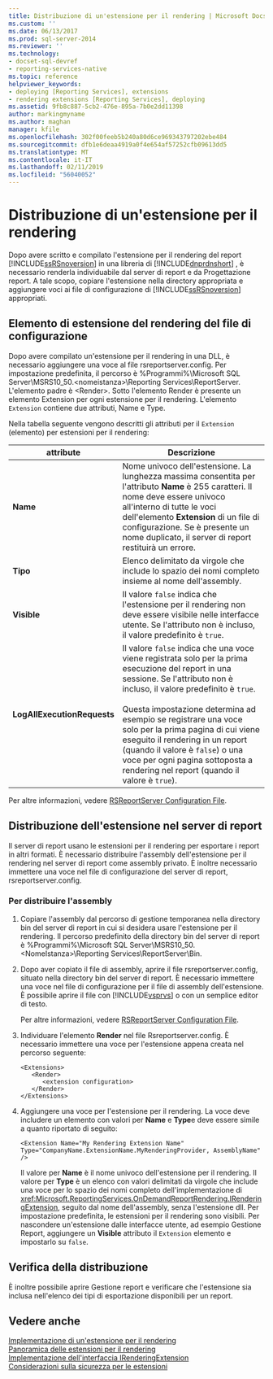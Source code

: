 ```yaml
---
title: Distribuzione di un'estensione per il rendering | Microsoft Docs
ms.custom: ''
ms.date: 06/13/2017
ms.prod: sql-server-2014
ms.reviewer: ''
ms.technology:
- docset-sql-devref
- reporting-services-native
ms.topic: reference
helpviewer_keywords:
- deploying [Reporting Services], extensions
- rendering extensions [Reporting Services], deploying
ms.assetid: 9fb8c887-5cb2-476e-895a-7b0e2dd11398
author: markingmyname
ms.author: maghan
manager: kfile
ms.openlocfilehash: 302f00feeb5b240a80d6ce969343797202ebe484
ms.sourcegitcommit: dfb1e6deaa4919a0f4e654af57252cfb09613dd5
ms.translationtype: MT
ms.contentlocale: it-IT
ms.lasthandoff: 02/11/2019
ms.locfileid: "56040052"
---
```

# <a name="deploying-a-rendering-extension"></a>Distribuzione di un'estensione per il rendering
  Dopo avere scritto e compilato l'estensione per il rendering del report [!INCLUDE[ssRSnoversion](../../../includes/ssrsnoversion-md.md)] in una libreria di [!INCLUDE[dnprdnshort](../../../includes/dnprdnshort-md.md)] , è necessario renderla individuabile dal server di report e da Progettazione report. A tale scopo, copiare l'estensione nella directory appropriata e aggiungere voci ai file di configurazione di [!INCLUDE[ssRSnoversion](../../../includes/ssrsnoversion-md.md)] appropriati.  
  
## <a name="configuration-file-rendering-extension-element"></a>Elemento di estensione del rendering del file di configurazione  
 Dopo avere compilato un'estensione per il rendering in una DLL, è necessario aggiungere una voce al file rsreportserver.config. Per impostazione predefinita, il percorso è %Programmi%\Microsoft SQL Server\MSRS10_50.\<nomeistanza>\Reporting Services\ReportServer. L'elemento padre è \<Render>. Sotto l'elemento Render è presente un elemento Extension per ogni estensione per il rendering. L'elemento `Extension` contiene due attributi, Name e Type.  
  
 Nella tabella seguente vengono descritti gli attributi per il `Extension` (elemento) per estensioni per il rendering:  
  
|attribute|Descrizione|  
|---------------|-----------------|  
|**Name**|Nome univoco dell'estensione. La lunghezza massima consentita per l'attributo **Name** è 255 caratteri. Il nome deve essere univoco all'interno di tutte le voci dell'elemento **Extension** di un file di configurazione. Se è presente un nome duplicato, il server di report restituirà un errore.|  
|**Tipo**|Elenco delimitato da virgole che include lo spazio dei nomi completo insieme al nome dell'assembly.|  
|**Visible**|Il valore `false` indica che l'estensione per il rendering non deve essere visibile nelle interfacce utente. Se l'attributo non è incluso, il valore predefinito è `true`.|  
|**LogAllExecutionRequests**|Il valore `false` indica che una voce viene registrata solo per la prima esecuzione del report in una sessione. Se l'attributo non è incluso, il valore predefinito è `true`.<br /><br /> Questa impostazione determina ad esempio se registrare una voce solo per la prima pagina di cui viene eseguito il rendering in un report (quando il valore è `false`) o una voce per ogni pagina sottoposta a rendering nel report (quando il valore è `true`).|  
  
 Per altre informazioni, vedere [RSReportServer Configuration File](../../report-server/rsreportserver-config-configuration-file.md).  
  
## <a name="deploying-the-extension-to-the-report-server"></a>Distribuzione dell'estensione nel server di report  
 Il server di report usano le estensioni per il rendering per esportare i report in altri formati. È necessario distribuire l'assembly dell'estensione per il rendering nel server di report come assembly privato. È inoltre necessario immettere una voce nel file di configurazione del server di report, rsreportserver.config.  
  
### <a name="to-deploy-the-assembly"></a>Per distribuire l'assembly  
  
1.  Copiare l'assembly dal percorso di gestione temporanea nella directory bin del server di report in cui si desidera usare l'estensione per il rendering. Il percorso predefinito della directory bin del server di report è %Programmi%\Microsoft SQL Server\MSRS10_50.\<NomeIstanza>\Reporting Services\ReportServer\Bin.  
  
2.  Dopo aver copiato il file di assembly, aprire il file rsreportserver.config, situato nella directory bin del server di report. È necessario immettere una voce nel file di configurazione per il file di assembly dell'estensione. È possibile aprire il file con [!INCLUDE[vsprvs](../../../includes/vsprvs-md.md)] o con un semplice editor di testo.  
  
     Per altre informazioni, vedere [RSReportServer Configuration File](../../report-server/rsreportserver-config-configuration-file.md).  
  
3.  Individuare l'elemento **Render** nel file Rsreportserver.config. È necessario immettere una voce per l'estensione appena creata nel percorso seguente:  
  
    ```  
    <Extensions>  
       <Render>  
          <extension configuration>  
       </Render>  
    </Extensions>  
    ```  
  
4.  Aggiungere una voce per l'estensione per il rendering. La voce deve includere un elemento con valori per **Name** e **Type**e deve essere simile a quanto riportato di seguito:  
  
    ```  
    <Extension Name="My Rendering Extension Name" Type="CompanyName.ExtensionName.MyRenderingProvider, AssemblyName" />  
    ```  
  
     Il valore per **Name** è il nome univoco dell'estensione per il rendering. Il valore per **Type** è un elenco con valori delimitati da virgole che include una voce per lo spazio dei nomi completo dell'implementazione di <xref:Microsoft.ReportingServices.OnDemandReportRendering.IRenderingExtension>, seguito dal nome dell'assembly, senza l'estensione dll. Per impostazione predefinita, le estensioni per il rendering sono visibili. Per nascondere un'estensione dalle interfacce utente, ad esempio Gestione Report, aggiungere un **Visible** attributo il `Extension` elemento e impostarlo su `false`.  
  
## <a name="verifying-the-deployment"></a>Verifica della distribuzione  
 È inoltre possibile aprire Gestione report e verificare che l'estensione sia inclusa nell'elenco dei tipi di esportazione disponibili per un report.  
  
## <a name="see-also"></a>Vedere anche  
 [Implementazione di un'estensione per il rendering](implementing-a-rendering-extension.md)   
 [Panoramica delle estensioni per il rendering](rendering-extensions-overview.md)   
 [Implementazione dell'interfaccia IRenderingExtension](implementing-the-irenderingextension-interface.md)   
 [Considerazioni sulla sicurezza per le estensioni](../security-considerations-for-extensions.md)  
  
  
